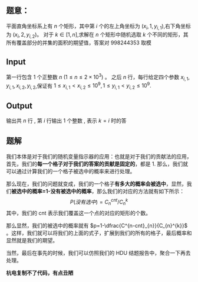 ## 题意：
平面直角坐标系上有 $n$ 个矩形，其中第 $i$ 个的左上角坐标为 $(x_i,1,y_{i,1})$,右下角坐标为 $(x_i,2,y_{i,2})$。
对于 $k\in[1,n]$,求解在 $n$ 个矩形中随机选取 $k$ 个不同的矩形，其所有覆盖部分的并集的面积的期望值，答案对 998244353 取模

## Input

第一行包含 1 个正整数 $n$ $( 1\leq n\leq 2\times 10^{3})$ 。
之后 $n$ 行，每行给定四个参数 $x_{i,1},y_{i,1},x_{i,2},y_{i,2}$,保证有 $1\leq x_{i,1}<x_{i,2}\leq10^9,1\leq y_{i,1}<y_{i,2}\leq10^9.$

## Output

输出共 $n$ 行 , 第  $i$ 行输出  1 个整数 , 表示  $k= i$ 时的答

## 题解
我们本体是对于我们的随机变量指示器的应用：也就是对于我们的贡献法的应用，首先，我们的**每一个格子对于我们的答案的贡献是固定的**，都是 1. 那么，我们就可以通过计算我们的一个格子被选中的概率来进行处理。

那么现在，我们的问题就变成，我们的一个格子**有多大的概率会被选中**，显然，我们**被选中的概率=1-没有被选中的概率**，那么我们的对应的方法就有如下所示：
$$
P(没有选中)=C_{n}^{cnt}/C_{n}^{k}
$$
其中，我们的 cnt 表示我们覆盖这一个点的对应的矩形的个数。

那么显然，我们的被选中的概率就有 $p=1-\dfrac{C^{n-cnt}_{n}}{C_{n}^{k}}$ 。这样，我们就可以将我们的上面的式子，扩展到我们的所有的格子，最后概率和显然就是我们的期望。

当然，最后在事先的时候，我们可以仿照我们的 HDU 结题报告中，聚合一下再去处理。

**杭电复制不了代码，有点丑陋**

